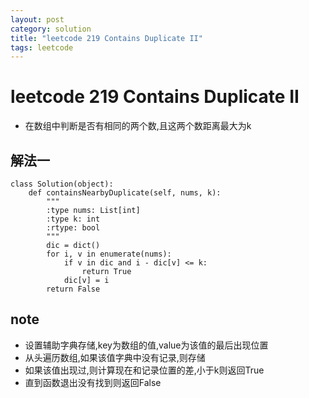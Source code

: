 ```yaml
---
layout: post
category: solution
title: "leetcode 219 Contains Duplicate II"
tags: leetcode
---
```


# leetcode 219 Contains Duplicate II

* 在数组中判断是否有相同的两个数,且这两个数距离最大为k

## 解法一
```
class Solution(object):
    def containsNearbyDuplicate(self, nums, k):
        """
        :type nums: List[int]
        :type k: int
        :rtype: bool
        """
        dic = dict()
        for i, v in enumerate(nums):
            if v in dic and i - dic[v] <= k:
                return True
            dic[v] = i
        return False
```

## note

* 设置辅助字典存储,key为数组的值,value为该值的最后出现位置
* 从头遍历数组,如果该值字典中没有记录,则存储
* 如果该值出现过,则计算现在和记录位置的差,小于k则返回True
* 直到函数退出没有找到则返回False
